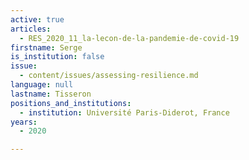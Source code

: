 ```yaml
---
active: true
articles:
  - RES_2020_11_la-lecon-de-la-pandemie-de-covid-19
firstname: Serge
is_institution: false
issue:
  - content/issues/assessing-resilience.md
language: null
lastname: Tisseron
positions_and_institutions:
  - institution: Université Paris-Diderot, France
years:
  - 2020

---
```

